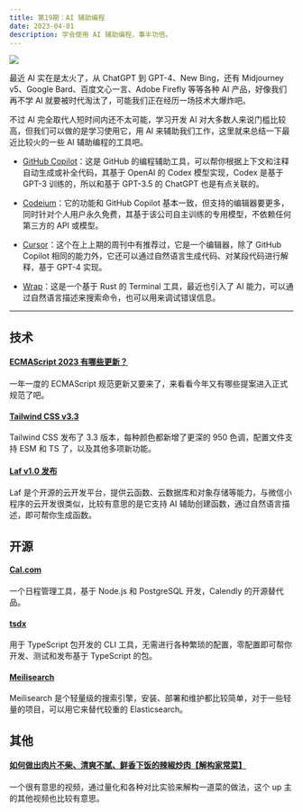 ```yaml
---
title: 第19期：AI 辅助编程
date: 2023-04-01
description: 学会使用 AI 辅助编程，事半功倍。
---
```


![](/static/weekly/issue-19-cover.jpg)

最近 AI 实在是太火了，从 ChatGPT 到 GPT-4、New Bing，还有 Midjourney v5、Google Bard、百度文心一言、Adobe Firefly 等等各种 AI 产品，好像我们再不学 AI 就要被时代淘汰了，可能我们正在经历一场技术大爆炸吧。

不过 AI 完全取代人短时间内还不太可能，学习开发 AI 对大多数人来说门槛比较高，但我们可以做的是学习使用它，用 AI 来辅助我们工作，这里就来总结一下最近比较火的一些 AI 辅助编程的工具吧。

- [GitHub Copilot](https://github.com/features/copilot)：这是 GitHub 的编程辅助工具，可以帮你根据上下文和注释自动生成或补全代码，其基于 OpenAI 的 Codex 模型实现，Codex 是基于 GPT-3 训练的，所以和基于 GPT-3.5 的 ChatGPT 也是有点关联的。

- [Codeium](https://codeium.com)：它的功能和 GitHub Copilot 基本一致，但支持的编辑器要更多，同时针对个人用户永久免费，其基于该公司自主训练的专用模型，不依赖任何第三方的 API 或模型。

- [Cursor](https://www.cursor.so)：这个在上上期的周刊中有推荐过，它是一个编辑器，除了 GitHub Copilot 相同的能力外，它还可以通过自然语言生成代码、对某段代码进行解释，基于 GPT-4 实现。

- [Wrap](https://www.warp.dev)：这是一个基于 Rust 的 Terminal 工具，最近也引入了 AI 能力，可以通过自然语言描述来搜索命令，也可以用来调试错误信息。

<hr />

## 技术

#### [ECMAScript 2023 有哪些更新？](https://mp.weixin.qq.com/s/dapiTIxZc7WVnU70gEpBhg)

一年一度的 ECMAScript 规范更新又要来了，来看看今年又有哪些提案进入正式规范了吧。

#### [Tailwind CSS v3.3](https://tailwindcss.com/blog/tailwindcss-v3-3)

Tailwind CSS 发布了 3.3 版本，每种颜色都新增了更深的 950 色调，配置文件支持 ESM 和 TS 了，以及其他多项新功能。

#### [Laf v1.0 发布](https://forum.laf.run/d/178)

Laf 是个开源的云开发平台，提供云函数、云数据库和对象存储等能力，与微信小程序的云开发很类似，比较有意思的是它支持 AI 辅助创建函数，通过自然语言描述，即可帮你生成函数。

## 开源

#### [Cal.com](https://github.com/calcom/cal.com)

一个日程管理工具，基于 Node.js 和 PostgreSQL 开发，Calendly 的开源替代品。

#### [tsdx](https://github.com/jaredpalmer/tsdx)

用于 TypeScript 包开发的 CLI 工具，无需进行各种繁琐的配置，零配置即可帮你开发、测试和发布基于 TypeScript 的包。

#### [Meilisearch](https://github.com/meilisearch/meilisearch)

Meilisearch 是个轻量级的搜索引擎，安装、部署和维护都比较简单，对于一些轻量的项目，可以用它来替代较重的 Elasticsearch。

## 其他

#### [如何做出肉片不柴、清爽不腻、鲜香下饭的辣椒炒肉【解构家常菜】](https://www.bilibili.com/video/BV1Ps4y1U7f2)

一个很有意思的视频，通过量化和各种对比实验来解构一道菜的做法，这个 up 主的其他视频也比较有意思。

